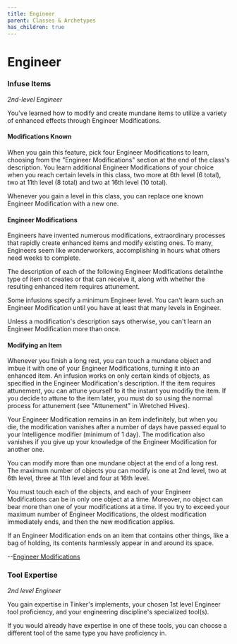 ```yaml
---
title: Engineer
parent: Classes & Archetypes
has_children: true
---
```


# Engineer

### Infuse Items
*2nd-level Engineer*

You've learned how to modify and create mundane items to utilize a variety of enhanced effects through Engineer Modifications.

#### Modifications Known

When you gain this feature, pick four Engineer Modifications to learn, choosing from the "Engineer Modifications" section at the end of the class's description. You learn additional Engineer Modifications of your choice when you reach certain levels in this class, two more at 6th level (6 total), two at 11th level (8 total) and two at 16th level (10 total).

Whenever you gain a level in this class, you can replace one known Engineer Modification with a new one.

#### Engineer Modifications

Engineers have invented numerous modifications, extraordinary processes that rapidly create enhanced items and modify existing ones. To many, Engineers seem like wonderworkers, accomplishing in hours what others need weeks to complete.

The description of each of the following Engineer Modifications detailnthe type of item ot creates or that can receive it, along with whether the resulting enhanced item requires attunement.

Some infusions specify a minimum Engineer level. You can't learn such an Engineer Modification until you have at least that many levels in Engineer.

Unless a modification's description says otherwise, you can't learn an Engineer Modification more than once.

#### Modifying an Item

Whenever you finish a long rest, you can touch a mundane object and imbue it with one of your Engineer Modifications, turning it into an enhanced item. An infusion works on only certain kinds of objects, as specified in the Engineer Modification's description. If the item requires attunement, you can attune yourself to it the instant you modifiy the item. If you decide to attune to the item later, you must do so using the normal process for attunement (see "Attunement" in Wretched Hives).

Your Engineer Modification remains in an item indefinitely, but when you die, the modification vanishes after a number of days have passed equal to your Intelligence modifier (minimum of 1 day). The modification also vanishes if you give up your knowledge of the Engineer Modification for another one.

You can modify more than one mundane object at the end of a long rest. The maximum number of objects you can modify is one at 2nd level, two at 6th level, three at 11th level and four at 16th level.

You must touch each of the objects, and each of your Engineer Modifications can be in only one object at a time. Moreover, no object can bear more than one of your modifications at a time. If you try to exceed your maximum number of Engineer Modifications, the oldest modification immediately ends, and then the new modification applies.

If an Engineer Modification ends on an item that contains other things, like a bag of holding, its contents harmlessly appear in and around its space.

--[Engineer Modifications](link)

### Tool Expertise
*2nd level Engineer*

You gain expertise in Tinker's implements, your chosen 1st level Engineer tool proficiency, and your engineering discipline's specialized tool(s). 

If you would already have expertise in one of these tools, you can choose a different tool of the same type you have proficiency in.
